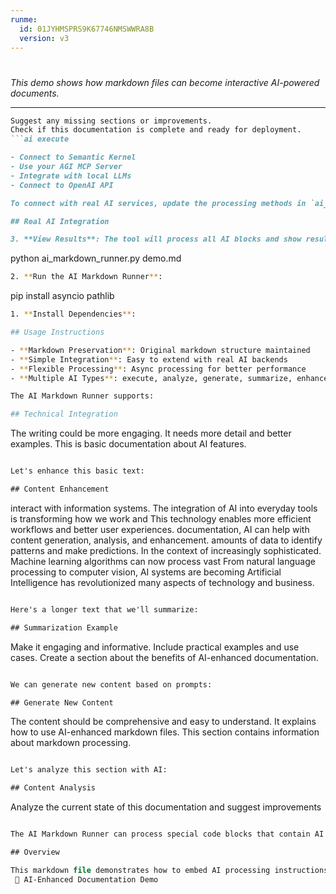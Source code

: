 ```yaml
---
runme:
  id: 01JYHMSPRS9K67746NMSWWRA8B
  version: v3
---
```


# 

_This demo shows how markdown files can become interactive AI-powered documents._

---

```md {"id":"01JYHKH3JG51KAMJ655H8KW8CV"}
Suggest any missing sections or improvements.
Check if this documentation is complete and ready for deployment.
```ai execute

- Connect to Semantic Kernel
- Use your AGI MCP Server
- Integrate with local LLMs
- Connect to OpenAI API

To connect with real AI services, update the processing methods in `ai_markdown_runner.py`:

## Real AI Integration

3. **View Results**: The tool will process all AI blocks and show results

```

python ai_markdown_runner.py demo.md

```bash {"id":"01JYHKH3JG51KAMJ655KMHTTGX"}
2. **Run the AI Markdown Runner**:

```

pip install asyncio pathlib

```bash {"id":"01JYHKH3JG51KAMJ655QGDNKW5"}
1. **Install Dependencies**:

## Usage Instructions

- **Markdown Preservation**: Original markdown structure maintained
- **Simple Integration**: Easy to extend with real AI backends
- **Flexible Processing**: Async processing for better performance  
- **Multiple AI Types**: execute, analyze, generate, summarize, enhance

The AI Markdown Runner supports:

## Technical Integration

```

The writing could be more engaging.
It needs more detail and better examples.
This is basic documentation about AI features.

```ai {"id":"01JYHKH3JG51KAMJ655RX0P29D"}

Let's enhance this basic text:

## Content Enhancement

```

interact with information systems.
The integration of AI into everyday tools is transforming how we work and
This technology enables more efficient workflows and better user experiences.
documentation, AI can help with content generation, analysis, and enhancement.
amounts of data to identify patterns and make predictions. In the context of
increasingly sophisticated. Machine learning algorithms can now process vast
From natural language processing to computer vision, AI systems are becoming
Artificial Intelligence has revolutionized many aspects of technology and business.

```ai {"id":"01JYHKH3JG51KAMJ655S51CM9Y"}

Here's a longer text that we'll summarize:

## Summarization Example

```

Make it engaging and informative.
Include practical examples and use cases.
Create a section about the benefits of AI-enhanced documentation.

```ai {"id":"01JYHKH3JG51KAMJ655SYSMQQ0"}

We can generate new content based on prompts:

## Generate New Content

```

The content should be comprehensive and easy to understand.
It explains how to use AI-enhanced markdown files.
This section contains information about markdown processing.

```ai {"id":"01JYHKH3JG51KAMJ655V55WYE5"}

Let's analyze this section with AI:

## Content Analysis

```

Analyze the current state of this documentation and suggest improvements

```ai {"id":"01JYHKH3JG51KAMJ655XHZ36J6"}

The AI Markdown Runner can process special code blocks that contain AI instructions:

## Overview

This markdown file demonstrates how to embed AI processing instructions directly in markdown documents.
 🤖 AI-Enhanced Documentation Demo
```
